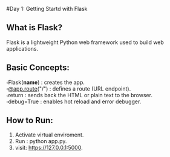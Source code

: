 #Day 1: Getting Startd with Flask  
  
## What is Flask?  
Flask is a lightweight Python web framework used to build web applications.  
  
## Basic Concepts:  
▫️Flask(__name__) : creates the app.  
▫️@app.route("/") : defines a route (URL endpoint).  
▫️return : sends back the HTML or plain text to the browser.  
▫️debug=True : enables hot reload and error debugger.  
  
## How to Run:  
1. Activate virtual enviroment.  
2. Run : python app.py.  
3. visit: https://127.0.0.1:5000.  